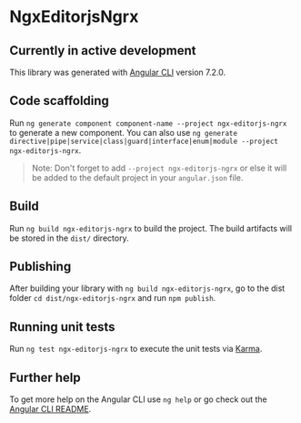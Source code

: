 # NgxEditorjsNgrx

## Currently in active development

This library was generated with [Angular CLI](https://github.com/angular/angular-cli) version 7.2.0.

## Code scaffolding

Run `ng generate component component-name --project ngx-editorjs-ngrx` to generate a new component. You can also use `ng generate directive|pipe|service|class|guard|interface|enum|module --project ngx-editorjs-ngrx`.

> Note: Don't forget to add `--project ngx-editorjs-ngrx` or else it will be added to the default project in your `angular.json` file.

## Build

Run `ng build ngx-editorjs-ngrx` to build the project. The build artifacts will be stored in the `dist/` directory.

## Publishing

After building your library with `ng build ngx-editorjs-ngrx`, go to the dist folder `cd dist/ngx-editorjs-ngrx` and run `npm publish`.

## Running unit tests

Run `ng test ngx-editorjs-ngrx` to execute the unit tests via [Karma](https://karma-runner.github.io).

## Further help

To get more help on the Angular CLI use `ng help` or go check out the [Angular CLI README](https://github.com/angular/angular-cli/blob/master/README.md).
